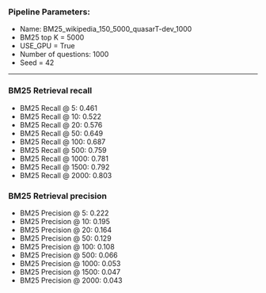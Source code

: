 ### Pipeline Parameters:
* Name: BM25_wikipedia_150_5000_quasarT-dev_1000
* BM25 top K = 5000
* USE_GPU = True
* Number of questions: 1000
* Seed = 42
------
### BM25 Retrieval recall 
* BM25 Recall @ 5: 0.461
* BM25 Recall @ 10: 0.522
* BM25 Recall @ 20: 0.576
* BM25 Recall @ 50: 0.649
* BM25 Recall @ 100: 0.687
* BM25 Recall @ 500: 0.759
* BM25 Recall @ 1000: 0.781
* BM25 Recall @ 1500: 0.792
* BM25 Recall @ 2000: 0.803
### BM25 Retrieval precision 
* BM25 Precision @ 5: 0.222
* BM25 Precision @ 10: 0.195
* BM25 Precision @ 20: 0.164
* BM25 Precision @ 50: 0.129
* BM25 Precision @ 100: 0.108
* BM25 Precision @ 500: 0.066
* BM25 Precision @ 1000: 0.053
* BM25 Precision @ 1500: 0.047
* BM25 Precision @ 2000: 0.043
